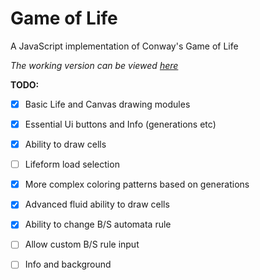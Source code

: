 Game of Life
============

A JavaScript implementation of Conway's Game of Life

*The working version can be viewed [here](http://eternalthinker.github.io/gameoflife)*

**TODO:**

- [x] Basic Life and Canvas drawing modules
- [x] Essential Ui buttons and Info (generations etc)
- [x] Ability to draw cells
- [ ] Lifeform load selection
- [x] More complex coloring patterns based on generations
- [x] Advanced fluid ability to draw cells
- [x] Ability to change B/S automata rule
- [ ] Allow custom B/S rule input
- [ ] Info and background

